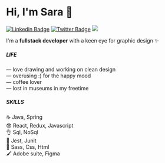 # Hi, I'm Sara 👋
[![Linkedin Badge](https://img.shields.io/badge/-LinkedIn-0e76a8?style=flat-square&logo=Linkedin&logoColor=white)](https://www.linkedin.com/in/hisarandre/)
[![Twitter Badge](https://img.shields.io/badge/-Twitter-00acee?style=flat-square&logo=Twitter&logoColor=white)](https://twitter.com/hisarandre)
![](https://visitor-badge.glitch.me/badge?page_id=hisarandre&style=flat-square&color=0088cc)

I'm a **fullstack developer** with a keen eye for graphic design ✨<br>

##### LIFE
— love drawing and working on clean design <br>
— overusing :) for the happy mood <br>
— coffee lover <br>
— lost in museums in my freetime<br>

##### SKILLS
:coffee:         Java, Spring <br>
:sunglasses:     React, Redux, Javascript <br>
:ok_hand:        Sql, NoSql <br>
:eyes:           Jest, Junit <br>
:nail_care:      Sass, Css, Html <br>
:paintbrush:     Adobe suite, Figma <br>
